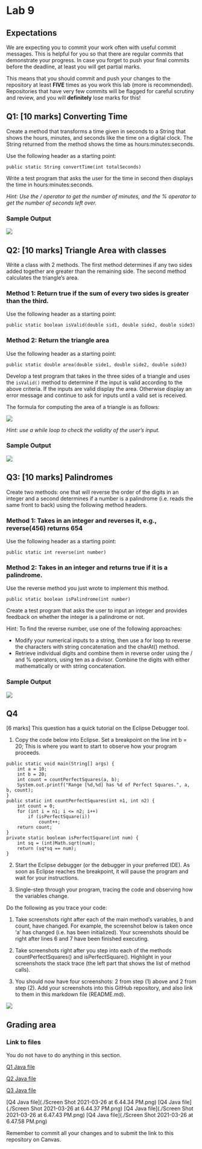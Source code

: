 # Lab 9

## Expectations

We are expecting you to commit your work often with useful commit messages.
This is helpful for you so that there are regular commits that demonstrate your progress. 
In case you forget to push your final commits before the deadline, at least you will get partial marks.

This means that you should commit and push your changes to the repository at least **FIVE** times as you work this lab (more is recommended).
Repositories that have very few commits will be flagged for careful scrutiny and review, and you will **definitely** lose marks for this! 

## Q1: [10 marks] Converting Time

Create a method that transforms a time given in seconds to a String that shows the hours, minutes, and seconds like the time on a digital clock.
The String returned from the method shows the time as hours:minutes:seconds. 

Use the following header as a starting point:

```
public static String convertTime(int totalSeconds)
```

Write a test program that asks the user for the time in second then displays the time in hours:minutes:seconds.

*Hint: Use the / operator to get the number of minutes, and the % operator to get the number of seconds left over.*

### Sample Output

![](Sample_runs.png)

## Q2: [10 marks] Triangle Area with classes

Write a class with 2 methods.
The first method determines if any two sides added together are greater than the remaining side.
The second method calculates the triangle’s area.

### Method 1: Return true if the sum of every two sides is greater than the third.

Use the following header as a starting point:

```
public static boolean isValid(double sid1, double side2, double side3)
```

### Method 2: Return the triangle area

Use the following header as a starting point:

```
public static double area(double side1, double side2, double side3)
```

Develop a test program that takes in the three sides of a triangle and uses the `isValid()` method to determine if the input is valid according to the above criteria.
If the inputs are valid display the area. Otherwise display an error message and continue to ask for inputs until a valid set is received. 

The formula for computing the area of a triangle is as follows:

![](equation.png)

*Hint: use a while loop to check the validity of the user’s input.*

### Sample Output

![](Sample_runs2.png)

## Q3: [10 marks] Palindromes

Create two methods: one that will reverse the order of the digits in an integer and a second determines if a number is a palindrome (i.e. reads the same front to back) using the following method headers.

### Method 1: Takes in an integer and reverses it, e.g., reverse(456) returns 654

Use the following header as a starting point:

```
public static int reverse(int number)
```

### Method 2: Takes in an integer and returns true if it is a palindrome. 

Use the reverse method you just wrote to implement this method.

```
public static boolean isPalindrome(int number)
```

Create a test program that asks the user to input an integer and provides feedback on whether the integer is a palindrome or not. 

Hint: To find the reverse number, use one of the following approaches:

- Modify your numerical inputs to a string, then use a for loop to reverse the characters with string concatenation and the charAt() method.
- Retrieve individual digits and combine them in reverse order using the / and % operators, using ten as a divisor. Combine the digits with either mathematically or with string concatenation. 

### Sample Output

![](Sample_runs3.png)

## Q4

[6 marks] This question has a quick tutorial on the Eclipse Debugger tool.

1. Copy the code below into Eclipse. Set a breakpoint on the line int b = 20; 
This is where you want to start to observe how your program proceeds.

```
public static void main(String[] args) {
	int a = 10;
	int b = 20;
	int count = countPerfectSquares(a, b);
	System.out.printf("Range [%d,%d] has %d of Perfect Squares.", a, b, count);
}
public static int countPerfectSquares(int n1, int n2) {
	int count = 0;
	for (int i = n1; i <= n2; i++) 
		if (isPerfectSquare(i)) 
			count++;
	return count;
}
private static boolean isPerfectSquare(int num) {
	int sq = (int)Math.sqrt(num);
	return (sq*sq == num);
}
```

2. Start the Eclipse debugger (or the debugger in your preferred IDE). As soon as Eclipse reaches the breakpoint, it will pause the program and wait for your instructions.

3. Single-step through your program, tracing the code and observing how the variables change.

Do the following as you trace your code: 

1. Take screenshots right after each of the main method’s variables, b and count, have changed. For example, the screenshot below is taken once ‘a’ has changed (i.e. has been initialized). Your screenshots should be right after lines 6 and 7 have been finished executing.  

2. Take screenshots right after you step into each of the methods countPerfectSquares() and isPerfectSquare(). Highlight in your screenshots the stack trace (the left part that shows the list of method calls).

3. You should now have four screenshots: 2 from step (1) above and 2 from step (2). 
Add your screenshots into this GitHub repository, and also link to them in this markdown file (README.md).

![](printout2.png)

## Grading area

### Link to files

You do not have to do anything in this section.

[Q1 Java file](./Q1.java)

[Q2 Java file](./Q2.java)

[Q3 Java file](./Q3.java)

[Q4 Java file](./Screen Shot 2021-03-26 at 6.44.34 PM.png)
[Q4 Java file](./Screen Shot 2021-03-26 at 6.44.37 PM.png)
[Q4 Java file](./Screen Shot 2021-03-26 at 6.47.43 PM.png)
[Q4 Java file](./Screen Shot 2021-03-26 at 6.47.58 PM.png)

Remember to commit all your changes and to submit the link to this repository on Canvas.
